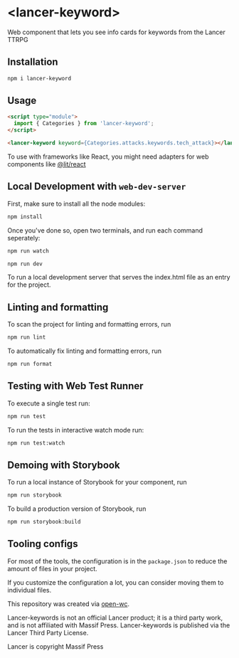 # \<lancer-keyword>

Web component that lets you see info cards for keywords from the Lancer TTRPG

## Installation

```bash
npm i lancer-keyword
```

## Usage

```html
<script type="module">
  import { Categories } from 'lancer-keyword';
</script>

<lancer-keyword keyword={Categories.attacks.keywords.tech_attack}></lancer-keyword>
```

To use with frameworks like React, you might need adapters for web components like [@lit/react](https://github.com/lit/lit/tree/main/packages/react)

## Local Development with `web-dev-server`

First, make sure to install all the node modules:

```bash
npm install
```

Once you've done so, open two terminals, and run each command seperately:

```bash
npm run watch
```
```bash
npm run dev
```

To run a local development server that serves the index.html file as an entry for the project.

## Linting and formatting

To scan the project for linting and formatting errors, run

```bash
npm run lint
```

To automatically fix linting and formatting errors, run

```bash
npm run format
```

## Testing with Web Test Runner

To execute a single test run:

```bash
npm run test
```

To run the tests in interactive watch mode run:

```bash
npm run test:watch
```

## Demoing with Storybook

To run a local instance of Storybook for your component, run

```bash
npm run storybook
```

To build a production version of Storybook, run

```bash
npm run storybook:build
```


## Tooling configs

For most of the tools, the configuration is in the `package.json` to reduce the amount of files in your project.

If you customize the configuration a lot, you can consider moving them to individual files.

This repository was created via [open-wc](https://github.com/open-wc/open-wc).

Lancer-keywords is not an official Lancer product; it is a third party work, and is not affiliated with Massif Press. Lancer-keywords is published via the Lancer Third Party License.

Lancer is copyright Massif Press